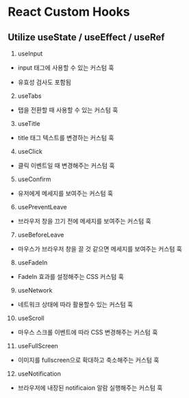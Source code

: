 # React Custom Hooks

## Utilize useState / useEffect / useRef

1. useInput

- input 태그에 사용할 수 있는 커스텀 훅

* 유효성 검사도 포함됨

2. useTabs

- 탭을 전환할 때 사용할 수 있는 커스텀 훅

3. useTitle

- title 태그 텍스트를 변경하는 커스텀 훅

4. useClick

- 클릭 이벤트일 때 변경해주는 커스텀 훅

5. useConfirm

- 유저에게 메세지를 보여주는 커스텀 훅

6. usePreventLeave

- 브라우저 창을 끄기 전에 메세지를 보여주는 커스텀 훅

7. useBeforeLeave

- 마우스가 브라우저 창을 끌 것 같으면 메세지를 보여주는 커스텀 훅

8. useFadeIn

- FadeIn 효과를 설정해주는 CSS 커스텀 훅

9. useNetwork

- 네트워크 상태에 따라 활용할수 있는 커스텀 훅

10. useScroll

- 마우스 스크롤 이벤트에 따라 CSS 변경해주는 커스텀 훅

11. useFullScreen

- 이미지를 fullscreen으로 확대하고 축소해주는 커스텀 훅

12. useNotification

- 브라우저에 내장된 notificaion 알람 실행해주는 커스텀 훅
